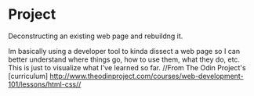 # Project
Deconstructing an existing web page and rebuildng it.
 
Im basically using a developer tool to kinda dissect a web page so I can better understand where things go, how to use them, what they do, etc. This is just to visualize what I've learned so far. 
//From The Odin Project's [curriculum] http://www.theodinproject.com/courses/web-development-101/lessons/html-css//
